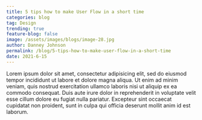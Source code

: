 ```yaml
---
title: 5 tips how to make User Flow in a short time
categories: blog
tag: Design
trending: true
feature-blog: false
image: /assets/images/blogs/image-28.jpg
author: Danney Johnson
permalink: /blog/5-tips-how-to-make-user-flow-in-a-short-time
date: 2021-6-15
---
```

Lorem ipsum dolor sit amet, consectetur adipisicing elit, sed do eiusmod tempor incididunt ut labore et dolore magna aliqua. Ut enim ad minim veniam, quis nostrud exercitation ullamco laboris nisi ut aliquip ex ea commodo consequat. Duis aute irure dolor in reprehenderit in voluptate velit esse cillum dolore eu fugiat nulla pariatur. Excepteur sint occaecat cupidatat non proident, sunt in culpa qui officia deserunt mollit anim id est laborum.
